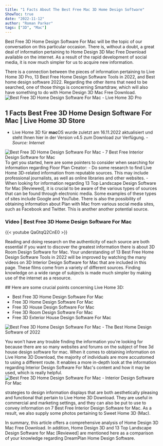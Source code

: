 ```yaml
---
title: "1 Facts About The Best Free Mac 3D Home Design Software"
ShowToc: true 
date: "2022-11-12"
author: "Roman Parker" 
tags: ["3D", "Mac"]
---
```


Best Free 3D Home Design Software For Mac will be the topic of our conversation on this particular occasion. There is, without a doubt, a great deal of information pertaining to Home Design 3D Mac Free Download available on the internet. As a result of the rapid development of social media, it is now much simpler for us to acquire new information.

There is a connection between the pieces of information pertaining to Live Home 3D Pro, 13 Best Free Home Design Software Tools in 2022, and Best home design software 2022. Regarding the other items that need to be searched, one of those things is concerning Smartdraw, which will also have something to do with Home Design 3D Mac Free Download.
<img loading="lazy" src="https://cdn.windowsreport.com/wp-content/uploads/2020/01/DreamPlan-tiny-house-project-930x620.png" onerror="this.onerror=null;this.src='https://blogger.googleusercontent.com/img/a/AVvXsEhe7F7TRXHtjiKvHb5vS7DmnxvpHiDyoYyYvm1nHB3Qp2_w3BnM6A2eq4v7FYxCC9bfZt3a9vIMtAYEKUiaDQbHMg-ViyGmRIj39MLp0bGFfgfYw1Dc9q_H-T0wiTm3l0Uq42dETrN9eC8aGJ9_IORZsxST1AcLR7np1koOfcc7tnHa4S8Mwz_xD9d0=s16000';" alt="Best Free 3D Home Design Software For Mac - Live Home 3D Pro" >

## 1 Facts Best Free 3D Home Design Software For Mac | Live Home 3D Store
-   Live Home 3D für **mac**OS wurde zuletzt am 16.11.2022 aktualisiert und steht Ihnen hier in der Version v4.5 zum Download zur Verfügung. - <cite>Source: Internet</cite>


<img loading="lazy" src="https://2.bp.blogspot.com/-dwysjpkaQAw/WDzCun7bP1I/AAAAAAAAAIA/PginDOk_jb8MnV0OhaNpMbelLG57u3doQCEw/s320/vancouver-photo-video.jpg" onerror="this.onerror=null;this.src='https://blogger.googleusercontent.com/img/a/AVvXsEhe7F7TRXHtjiKvHb5vS7DmnxvpHiDyoYyYvm1nHB3Qp2_w3BnM6A2eq4v7FYxCC9bfZt3a9vIMtAYEKUiaDQbHMg-ViyGmRIj39MLp0bGFfgfYw1Dc9q_H-T0wiTm3l0Uq42dETrN9eC8aGJ9_IORZsxST1AcLR7np1koOfcc7tnHa4S8Mwz_xD9d0=s16000';" alt="Best Free 3D Home Design Software For Mac - 7 Best Free Interior Design Software for Mac" >
To get you started, here are some pointers to consider when searching for information regarding Floor Plan Creator:
- Do some research to find Live Home 3D-related information from reputable sources. This may include professional journalists, as well as online libraries and other websites.
- When looking for information regarding 13 Top Landscape Design Software for Mac [Reviewed], it is crucial to be aware of the various types of sources that can be found through electronic media. Some examples of these types of sites include Google and YouTube. There is also the possibility of obtaining information about Plan with Mac from various social media sites, such as Facebook and Twitter. This is another another potential source.

### Video | Best Free 3D Home Design Software For Mac
{{< youtube QaGtqQ2CnE0 >}} 


Reading and doing research on the authenticity of each source are both essential if you want to discover the greatest information there is about 3D Room Design Software for Mac.
Your understanding of 13 Best Free Home Design Software Tools in 2022 will be improved by watching the many videos on 3D Interior Design Software for Mac that are included in this page. These films come from a variety of different sources. Finding knowledge on a wide range of subjects is made much simpler by making use of the internet as a resource.
<script async="async" data-cfasync="false" src="//normallydemandedalter.com/fe63df3c5408708b15d8dc3d9b206b31/invoke.js"></script>
<div id="container-fe63df3c5408708b15d8dc3d9b206b31"></div>
## Here are some crucial points concerning Live Home 3D:

- Best Free 3D Home Design Software For Mac
- Free 3D Home Design Software For Mac
- Free 3D House Design Software For Mac
- Free 3D Room Design Software For Mac
- Free 3D Exterior House Design Software For Mac

 <img loading="lazy" src="https://static.listoffreeware.com/wp-content/uploads/2013/The-Forge-20141210.png" onerror="this.onerror=null;this.src='https://blogger.googleusercontent.com/img/a/AVvXsEhe7F7TRXHtjiKvHb5vS7DmnxvpHiDyoYyYvm1nHB3Qp2_w3BnM6A2eq4v7FYxCC9bfZt3a9vIMtAYEKUiaDQbHMg-ViyGmRIj39MLp0bGFfgfYw1Dc9q_H-T0wiTm3l0Uq42dETrN9eC8aGJ9_IORZsxST1AcLR7np1koOfcc7tnHa4S8Mwz_xD9d0=s16000';" alt="Best Free 3D Home Design Software For Mac - The Best Home Design Software of 2022" >

You won't have any trouble finding the information you're looking for because there are so many websites and forums on the subject of free 3d house design software for mac.
When it comes to obtaining information on Live Home 3D Download, the majority of individuals are more accustomed to using a different route. It enables a more in-depth look at the information regarding Interior Design Software For Mac's content and how it may be used, which is really helpful.
<img loading="lazy" src="http://ww1.prweb.com/prfiles/2009/05/01/1454394/VTrealisticlandscaping.jpg" onerror="this.onerror=null;this.src='https://blogger.googleusercontent.com/img/a/AVvXsEhe7F7TRXHtjiKvHb5vS7DmnxvpHiDyoYyYvm1nHB3Qp2_w3BnM6A2eq4v7FYxCC9bfZt3a9vIMtAYEKUiaDQbHMg-ViyGmRIj39MLp0bGFfgfYw1Dc9q_H-T0wiTm3l0Uq42dETrN9eC8aGJ9_IORZsxST1AcLR7np1koOfcc7tnHa4S8Mwz_xD9d0=s16000';" alt="Best Free 3D Home Design Software For Mac - Interior Design Software For Mac" >

strategies to design information displays that are both aesthetically pleasing and functional that pertain to Live Home 3D Download. They are useful in commercial and marketing settings, and they can also be put to use to convey information on 7 Best Free Interior Design Software for Mac. As a result, we also supply some photos pertaining to Sweet Home 3D (Mac).

In summary, this article offers a comprehensive analysis of Home Design 3D Mac Free Download. In addition, Home Design 3D and 13 Top Landscape Design Software for Mac [Reviewed] are mentioned here as a comparison of your knowledge regarding DreamPlan Home Design Software.

	

